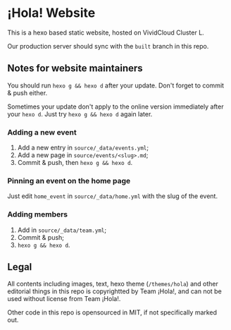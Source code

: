 # ¡Hola! Website

This is a hexo based static website, hosted on VividCloud Cluster L.

Our production server should sync with the `built` branch in this repo.

## Notes for website maintainers

You should run `hexo g && hexo d` after your update. Don't forget to commit & push either.

Sometimes your update don't apply to the online version immediately after your `hexo d`. Just try `hexo g && hexo d` again later.

### Adding a new event

1. Add a new entry in `source/_data/events.yml`;
2. Add a new page in `source/events/<slug>.md`;
3. Commit & push, then `hexo g && hexo d`. 

### Pinning an event on the home page

Just edit `home_event` in `source/_data/home.yml` with the slug of the event.

### Adding members

1. Add in `source/_data/team.yml`;
2. Commit & push;
3. `hexo g && hexo d`.

## Legal

All contents including images, text, hexo theme (`/themes/hola`) and other editorial things in this repo is copyrightted by Team ¡Hola!, and can not be used without license from Team ¡Hola!.

Other code in this repo is opensourced in MIT, if not specifically marked out.